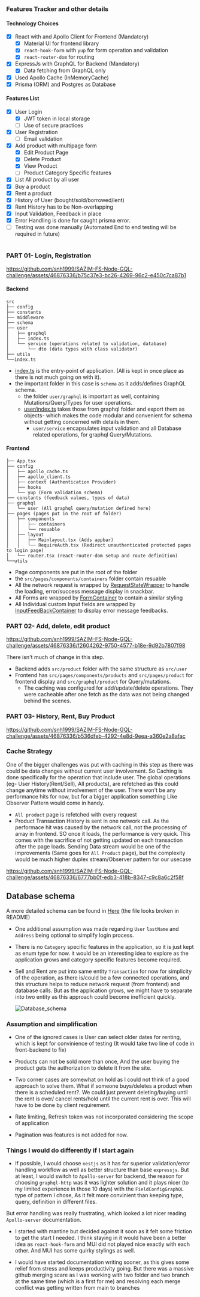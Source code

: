 ### Features Tracker and other details 

#### Technology Choices

-   [x] React with and Apollo Client for Frontend (Mandatory)
    -   [x] Material UI for frontend library
    -   [x] `react-hook-form` with `yup` for form operation and validation
    -   [x] `react-router-dom` for routing
-   [x] ExpressJs with GraphQL for Backend (Mandatory)
    -   [x] Data fetching from GraphQL only
-   [x] Used Apollo Cache (InMemoryCache)
-   [x] Prisma (ORM) and Postgres as Database

#### Features List

-   [x] User Login
    -   [x] JWT token in local storage
    -   [ ] Use of secure practices
-   [x] User Registration
    -   [ ] Email validation
-   [x] Add product with multipage form
    -   [x] Edit Product Page
    -   [x] Delete Product
    -   [x] View Product
    -   [ ] Product Category Specific features
-   [x] List All product by all user
-   [x] Buy a product
-   [x] Rent a product
-   [x] History of User (bought/sold/borrowed/lent)
-   [x] Rent History has to be Non-overlapping
-   [x] Input Validation, Feedback in place
-   [x] Error Handling is done for caught prisma error.
-   [ ] Testing was done manually (Automated End to end testing will be required in future)

#

### PART 01- Login, Registration

https://github.com/snh1999/SAZIM-FS-Node-GQL-challenge/assets/46876336/b75c37e3-bc26-4269-96c2-e450c7ca87b1

#### Backend

```tree
src
├── config
├── constants
├── middleware
├── schema
├── user
│   ├── graphql
│   ├── index.ts
│   └── service (operations related to validation, database)
│       └── dto (data types with class validator)
├── utils
└──index.ts
```

-   [index.ts](./backend/src/index.ts) is the entry-point of application. (All is kept in once place as there is not much going on with it).
-   the important folder in this case is `schema` as it adds/defines GraphQL schema.
    -   the folder `user/graphql` is important as well, containing Mutations/Query/Types for user operations.
    -   [user/index.ts](./backend/src/user/index.ts) takes those from graphql folder and export them as objects- which makes the code modular and convenient for schema without getting concerned with details in them.
        -   `user/service` encapsulates input validation and all Database related operations, for graphql Query/Mutations.

#### Frontend

```
├── App.tsx
├── config
│   ├── apollo_cache.ts
│   ├── apollo_client.ts
│   ├── context (Authentication Provider)
│   ├── hooks
│   └── yup (Form validation schema)
├── constants (feedback values, types of data)
├── graphql
│   └── user (All graphql query/mutation defined here)
├── pages (pages put in the root of folder)
│   ├── components
│   │   ├── containers
│   │   └── resuable
│   ├── layout
│   │   ├── Mainlayout.tsx (Adds appbar)
│   │   └── RequireAuth.tsx (Redirect unauthenticated protected pages to login page)
│   └── router.tsx (react-router-dom setup and route definition)
└──utils
```

-   Page components are put in the root of the folder
-   the `src/pages/components/containers` folder contain resuable
-   All the network request is wrapped by [RequestStateWrapper](/frontend/src/pages/components/containers/RequestStateWrapper.tsx) to handle the loading, error/success message display in snackbar.
-   All Forms are wrapped by [FormContainer](/frontend/src/pages/components/containers/FormContainer.tsx) to contain a similar styling
-   All Individual custom Input fields are wrapped by [InputFeedBackContainer](/src/pages/components/containers/InputFeedBackContainer.tsx) to display error message feedbacks.

### PART 02- Add, delete, edit product

https://github.com/snh1999/SAZIM-FS-Node-GQL-challenge/assets/46876336/f2604262-9750-4577-b18e-9d92b7807f98

There isn't much of change in this step.

-   Backend adds `src/product` folder with the same structure as `src/user`
-   Frontend has `src/pages/components/products` and `src/pages/product` for frontend display and `src/graphql/product` for Query/mutations.
    -   The caching was configured for add/update/delete operations. They were cacheable after one fetch as the data was not being changed behind the scenes.

### PART 03- History, Rent, Buy Product

https://github.com/snh1999/SAZIM-FS-Node-GQL-challenge/assets/46876336/b536dfeb-4292-4e8d-9eea-a360e2a8afac

### Cache Strategy

One of the bigger challenges was put with caching in this step as there was could be data changes without current user involvement. So Caching is done specifically for the operation that include user. The global operations (eg- User History(Rent/Sell), All products), are refetched as this could change anytime without involvement of the user. There won't be any performance hits for now, but for a bigger application something Like Observer Pattern would come in handy.

-   `All product` page is refetched with every request
-   Product Transaction History is sent in one network call. As the performace hit was caused by the network call, not the processing of array in frontend. SO once it loads, the performance is very quick. This comes with the sacrifice of not getting updated on each transaction after the page loads. Sending Data stream would be one of the improvements (Same goes for `All Product` page), but the complexity would be much higher duplex stream/Observer pattern for our usecase

https://github.com/snh1999/SAZIM-FS-Node-GQL-challenge/assets/46876336/6777bb0f-edb3-418b-8347-c9c8a6c2f58f

## Database schema

A more detailed schema can be found in [Here](./files/erd.png) (the file looks broken in README)

-   One additional assumption was made regarding `User` `lastName` and `Address` being optional to simplify login process.
-   There is no `Category` specific features in the application, so it is just kept as enum type for now.
    it would be an interesting idea to explore as the application grows and category specific features become required.

-   Sell and Rent are put into same entity `Transaction` for now for simplicity of the operation, as there is/could be a few connected operations, and this structure helps to reduce network request (from frontend) and database calls. But as the application grows, we might have to separate into two entity as this approach could become inefficient quickly.

    ![Database_schema](./files/prisma-erd.svg)

### Assumption and simplification

-   One of the ignored cases is User can select older dates for renting, which is kept for convinience of testing (It would take two line of code in front-backend to fix)

-   Products can not be sold more than once, And the user buying the product gets the authorization to delete it from the site.

-   Two corner cases are somewhat on hold as I could not think of a good approach to solve them. What if someone buys/deletes a product when there is a scheduled rent?. We could just prevent deleting/buying until the rent is over/ cancel rents/hold until the current rent is over. This will have to be done by client requirement.

-   Rate limiting, Refresh token was not incorporated considering the scope of application

-   Pagination was features is not added for now.

### Things I would do differently if I start again

-   If possible, I would choose `nestjs` as it has far superior validation/error handling workflow as well as better structure than base `expressjs`.
    But at least, I would switch to `Apollo-server` for backend, the reason for choosing `graphql-http` was it was lighter solution and it plays nicer (to my limited experience in those 10 days) with the `FieldConfigGraphQL` type of pattern I chose, As it felt more convinient than keeping type, query, definition in different files.

But error handling was really frustrating, which looked a lot nicer reading `Apollo-server` documentation.

-   I started with mantine but decided against it soon as it felt some friction to get the start I needed. I think staying in it would have been a better idea as `react-hook-form` and MUI did not played nice exactly with each other. And MUI has some quirky stylings as well.

-   I would have started documentation writing sooner, as this gives some relief from stress and keeps productivity going. But there was a massive github merging scare as I was working with two folder and two branch at the same time (which is a first for me) and resolving each merge conflict was getting written from main to branches
